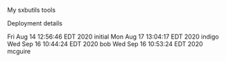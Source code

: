 My sxbutils tools


























Deployment details

Fri Aug 14 12:56:46 EDT 2020 initial
Mon Aug 17 13:04:17 EDT 2020 indigo
Wed Sep 16 10:44:24 EDT 2020 bob
Wed Sep 16 10:53:24 EDT 2020 mcguire

